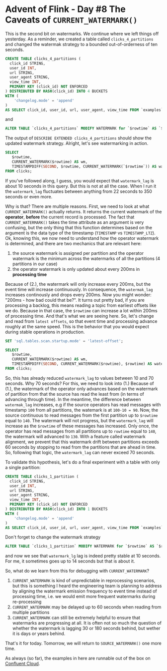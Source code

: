 # Advent of Flink - Day #8 The Caveats of `CURRENT_WATERMARK()` 

This is the second bit on watermarks. We continue where we left things off yesterday. As a reminder, we created a table 
called `clicks_4_partitions` and changed the watermak strategy to a bounded out-of-orderness of ten seconds. 

```sql
CREATE TABLE clicks_4_partitions (
  click_id STRING, 
  user_id INT, 
  url STRING,
  user_agent STRING,
  view_time INT, 
  PRIMARY KEY (click_id) NOT ENFORCED
) DISTRIBUTED BY HASH(click_id) INTO 4 BUCKETS
WITH (
    'changelog.mode' = 'append'
)
AS SELECT click_id, user_id, url, user_agent, view_time FROM `examples`.`marketplace`.clicks; 
```
and
```sql
ALTER TABLE `clicks_4_partitions` MODIFY WATERMARK for `$rowtime` AS `$rowtime` - INTERVAL '10' SECONDS
``` 

The output of `DESCRIBE EXTENDED clicks_4_partitions` should show the updated watermark strategy. Alright, let's see 
watermarking in action. 

```sql
SELECT 
   $rowtime, 
   CURRENT_WATERMARK($rowtime) AS wm, 
   TIMESTAMPDIFF(SECOND, $rowtime, CURRENT_WATERMARK(`$rowtime`)) AS watermark_lag
FROM clicks;
```

If you've followed along, I guess, you would expect that `watermark_lag` is about 10 seconds in this query. But this
is not at all the case. When I run it the `watermark_lag` fluctuates between anything from 22 seconds to 350 seconds or
even more.

Why is that? There are multiple reasons. First, we need to look at what `CURRENT_WATERMARK()` actually returns. It returns
the current watermark of the **operator**, **before** the current record is processed. The fact that `CURRENT_WATERMARK()` 
takes the time attribute as an argument is very confusing, but the only thing that this function determines based on the
argument is the data type of the timestamp (`TIMESTAMP` vs `TIMESTAMP_LTZ`). Ok, knowing this, we now need to understand
how the operator watermark is determined, and there are two mechanics that are relevant here: 
1. the source watermark is assigned per partition and the operator watermark is the minimum across the watermarks of all 
   the partitions (4 partitions in our case)
2. the operator watermark is only updated about every 200ms in **processing time**

Because of (2.), the watermark will only increase every 200ms, but the event time will increase continuously. 
In consequence, the `watermak_lag` increases continously and drops every 200ms. Now you might wonder: "200ms - 
how bad could that be?". It turns out pretty bad, if you are processing a backlog, this means reading a topic from earliest 
offsets like we do. Because in that case, the `$rowtime` can increase a lot within 200ms of processing time. And that's what 
we are seeing here. So, let's change and read from `latest offsets`, so that event time and processing advance roughly at the 
same speed. This is the behavior that you would expect during stable operations in production. 

```sql 
SET 'sql.tables.scan.startup.mode' = 'latest-offset';

SELECT 
   $rowtime, 
   CURRENT_WATERMARK($rowtime) AS wm, 
   TIMESTAMPDIFF(SECOND, CURRENT_WATERMARK($rowtime), $rowtime) AS watermark_lag
FROM clicks;
```
So, this has already reduced `watermark_lag` to values between 10 and 70 seconds. Why 70 seconds? For this, we need to look into
(1.) Because of (1.), the watermark of the operator only advances based on the watermark of partition from that the source has read 
the least from (in terms of advancing through time). In the meantime, the difference between `watermak_lag` increases, e.g if the 
source operators has read messages with timestamp `100` from all partitions, the watemark is at `100-10 = 90`. Now, the source
continuous to read messages from the first partition up to `$rowtime` equal to `140`. The watermark will not progress, but the 
`watermark_lag` will increase as the `$rowtime` of these messages has increased. Only once, the operator has read 
messages from all partitions up to ``rowtime`` equal to `140`, the watermark will advanced to `130`. With a feature called watermark 
alignment, we prevent that this watermark drift between partitions exceeds 60 seconds by stopping to read from the partitions that are 
ahead in time. So, following that logic, the `watermark_lag` can never exceed 70 seconds. 

To validate this hypothesis, let's do a final experiment with a table with only a single partition: 

```sql
CREATE TABLE clicks_1_partition (
  click_id STRING, 
  user_id INT, 
  url STRING,
  user_agent STRING,
  view_time INT, 
  PRIMARY KEY (click_id) NOT ENFORCED
) DISTRIBUTED BY HASH(click_id) INTO 1 BUCKETS
WITH (
    'changelog.mode' = 'append'
)
AS SELECT click_id, user_id, url, user_agent, view_time FROM `examples`.`marketplace`.clicks; 
```
Don't forget to change the watermark strategy
```sql
ALTER TABLE `clicks_1_partition` MODIFY WATERMARK for `$rowtime` AS `$rowtime` - INTERVAL '10' SECONDS;
```
and now we see that ``watermark_lg`` lag is indeed pretty stable at 10 seconds. For me, it sometimes goes up to 14 
seconds but that is about it. 

So, what do we learn from this for debugging with `CURRENT_WATERMARK`?
1. `CURRENT_WATERMARK` is kind of unpredictable in reprocessing scenarios, but this is something I heard the engineering team is
   planning to address by aligning the watermark emission frequency to event time instead of processing time, i.e. 
   we would emit more frequent watermarks during re-processing
2. `CURRENT_WATERMARK` may be delayed up to 60 seconds when reading from multiple partitions
3. `CURRENT_WATERMARK` can still be extremely helpful to ensure that watermarks are progressing at all. It is often not
   so much the question of whether the watermark is lagging 30 or 180 seconds behind, but wether it is days or years 
   behind. 

That's it for today. Tomorrow, we will return to `SOURCE_WATERMARK()` one more time. 

As always (so far), the examples in here are runnable out of the box on [Confluent Cloud](https://confluent.cloud).
